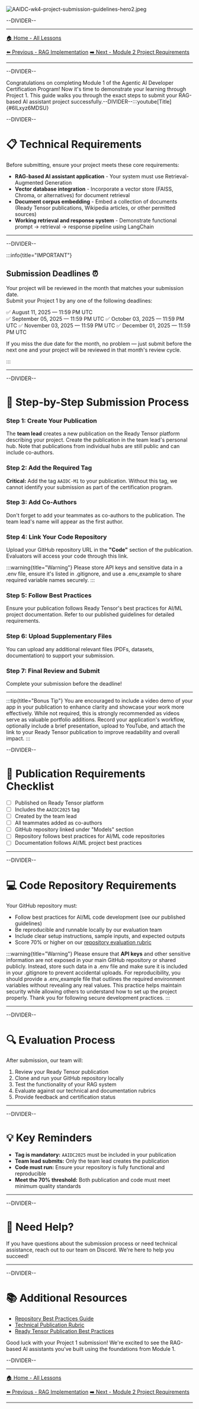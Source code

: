 ![AAIDC-wk4-project-submission-guidelines-hero2.jpeg](AAIDC-wk4-project-submission-guidelines-hero2.jpeg)

--DIVIDER--

---

[🏠 Home - All Lessons](https://app.readytensor.ai/hubs/ready_tensor_certifications)

[⬅️ Previous - RAG Implementation](https://app.readytensor.ai/publications/IBOMURRgN8Dn)
[➡️ Next - Module 2 Project Requirements](https://app.readytensor.ai/publications/gUPu2RlgjzNy)

---

--DIVIDER--

Congratulations on completing Module 1 of the Agentic AI Developer Certification Program! Now it's time to demonstrate your learning through Project 1. This guide walks you through the exact steps to submit your RAG-based AI assistant project successfully.--DIVIDER--:::youtube[Title]{#6lLxyz6MDSU}

--DIVIDER--

# 📋 Technical Requirements

Before submitting, ensure your project meets these core requirements:

- **RAG-based AI assistant application** - Your system must use Retrieval-Augmented Generation
- **Vector database integration** - Incorporate a vector store (FAISS, Chroma, or alternatives) for document retrieval
- **Document corpus embedding** - Embed a collection of documents (Ready Tensor publications, Wikipedia articles, or other permitted sources)
- **Working retrieval and response system** - Demonstrate functional prompt → retrieval → response pipeline using LangChain

---

--DIVIDER--

:::info{title="IMPORTANT"}

 <h2>Submission Deadlines ⏰</h2>
 
 Your project will be reviewed in the month that matches your submission date.  
 Submit your Project 1 by any one of the following deadlines:
  
 ✅ August 11, 2025 — 11:59 PM UTC  
 ✅ September 05, 2025 — 11:59 PM UTC
 ✅ October 03, 2025 — 11:59 PM UTC
 ✅ November 03, 2025 — 11:59 PM UTC
 ✅ December 01, 2025 — 11:59 PM UTC
 
 If you miss the due date for the month, no problem — just submit before the next one and your project will be reviewed in that month's review cycle.
 
 :::
 
 
 ---

--DIVIDER--

# 🚀 Step-by-Step Submission Process

 <h3>Step 1: Create Your Publication </h3>
 
 The **team lead** creates a new publication on the Ready Tensor platform describing your project. Create the publication in the team lead's personal hub. Note that publications from individual hubs are still public and can include co-authors.
 
 <h3>Step 2: Add the Required Tag </h3>
 
 **Critical:** Add the tag `AAIDC-M1` to your publication. Without this tag, we cannot identify your submission as part of the certification program.
 
 <h3>Step 3: Add Co-Authors </h3>
 
 Don't forget to add your teammates as co-authors to the publication. The team lead's name will appear as the first author.
 
 <h3>Step 4: Link Your Code Repository </h3>
 
 Upload your GitHub repository URL in the **"Code"** section of the publication. Evaluators will access your code through this link.
 
 :::warning{title="Warning"}
 Please store API keys and sensitive data in a .env file, ensure it's listed in .gitignore, and use a .env_example to share required variable names securely.
 :::
 
 <h3>Step 5: Follow Best Practices </h3>
 
 Ensure your publication follows Ready Tensor's best practices for AI/ML project documentation. Refer to our published guidelines for detailed requirements.
 
 <h3>Step 6: Upload Supplementary Files </h3>
 
 You can upload any additional relevant files (PDFs, datasets, documentation) to support your submission.
 
 <h3>Step 7: Final Review and Submit </h3>
 
 Complete your submission before the deadline!
 
 --- 
 
 
 :::tip{title="Bonus Tip"}
 You are encouraged to include a video demo of your app in your publication to enhance clarity and showcase your work more effectively. While not required, this is strongly recommended as videos serve as valuable portfolio additions. Record your application's workflow, optionally include a brief presentation, upload to YouTube, and attach the link to your Ready Tensor publication to improve readability and overall impact.
:::

--DIVIDER--

# 📝 Publication Requirements Checklist

- [ ] Published on Ready Tensor platform
- [ ] Includes the `AAIDC2025` tag
- [ ] Created by the team lead
- [ ] All teammates added as co-authors
- [ ] GitHub repository linked under "Models" section
- [ ] Repository follows best practices for AI/ML code repositories
- [ ] Documentation follows AI/ML project best practices

---

--DIVIDER--

# 💻 Code Repository Requirements

Your GitHub repository must:

- Follow best practices for AI/ML code development (see our published guidelines)
- Be reproducible and runnable locally by our evaluation team
- Include clear setup instructions, sample inputs, and expected outputs
- Score 70% or higher on our [repository evaluation rubric](https://app.readytensor.ai/publications/0llldKKtn8Xb)

:::warning{title="Warning"}
Please ensure that **API keys** and other sensitive information are not exposed in your main GitHub repository or shared publicly. Instead, store such data in a .env file and make sure it is included in your .gitignore to prevent accidental uploads. For reproducibility, you should provide a .env_example file that outlines the required environment variables without revealing any real values. This practice helps maintain security while allowing others to understand how to set up the project properly. Thank you for following secure development practices.
:::

---

--DIVIDER--

# 🔍 Evaluation Process

After submission, our team will:

1.  Review your Ready Tensor publication
2.  Clone and run your GitHub repository locally
3.  Test the functionality of your RAG system
4.  Evaluate against our technical and documentation rubrics
5.  Provide feedback and certification status

---

--DIVIDER--

# 💡 Key Reminders

- **Tag is mandatory:** `AAIDC2025` must be included in your publication
- **Team lead submits:** Only the team lead creates the publication
- **Code must run:** Ensure your repository is fully functional and reproducible
- **Meet the 70% threshold:** Both publication and code must meet minimum quality standards

---

--DIVIDER--

# 🤝 Need Help?

If you have questions about the submission process or need technical assistance, reach out to our team on Discord. We're here to help you succeed!

---

--DIVIDER--

# 📚 Additional Resources

- [Repository Best Practices Guide](https://app.readytensor.ai/publications/0llldKKtn8Xb)
- [Technical Publication Rubric](https://app.readytensor.ai/publications/WsaE5uxLBqnH)
- [Ready Tensor Publication Best Practices](https://app.readytensor.ai/publications/SBgkOyUsP8qQ)

Good luck with your Project 1 submission! We're excited to see the RAG-based AI assistants you've built using the foundations from Module 1.

--DIVIDER--

---

[🏠 Home - All Lessons](https://app.readytensor.ai/hubs/ready_tensor_certifications)

[⬅️ Previous - RAG Implementation](https://app.readytensor.ai/publications/IBOMURRgN8Dn)
[➡️ Next - Module 2 Project Requirements](https://app.readytensor.ai/publications/gUPu2RlgjzNy)

---
